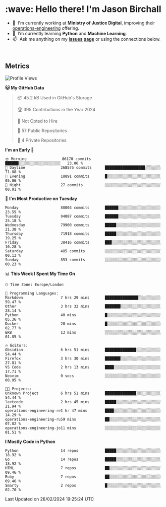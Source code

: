 <h1 align="left" id="jason-title">:wave: Hello there! I'm Jason Birchall</h1>

- :office: &nbsp;I'm currently working at **Ministry of Justice Digital**, improving their [operations-engineering](https://github.com/ministryofjustice/operations-engineering) offering.
- :seedling: &nbsp;I’m currently learning **Python** and **Machine Learning**.
- :mailbox: &nbsp;Ask me anything on my **[issues page]** or using the connections below.


<br>


<h2>Metrics</h2>

<!--START_SECTION:waka-->
![Profile Views](http://img.shields.io/badge/Profile%20Views-0-blue)

**🐱 My GitHub Data** 

> 📦 45.2 kB Used in GitHub's Storage 
 > 
> 🏆 395 Contributions in the Year 2024
 > 
> 🚫 Not Opted to Hire
 > 
> 📜 57 Public Repositories 
 > 
> 🔑 4 Private Repositories 
 > 
**I'm an Early 🐤** 

```text
🌞 Morning                86170 commits       ██████░░░░░░░░░░░░░░░░░░░   23.06 % 
🌆 Daytime                268575 commits      ██████████████████░░░░░░░   71.88 % 
🌃 Evening                18891 commits       █░░░░░░░░░░░░░░░░░░░░░░░░   05.06 % 
🌙 Night                  27 commits          ░░░░░░░░░░░░░░░░░░░░░░░░░   00.01 % 
```
📅 **I'm Most Productive on Tuesday** 

```text
Monday                   88004 commits       ██████░░░░░░░░░░░░░░░░░░░   23.55 % 
Tuesday                  94087 commits       ██████░░░░░░░░░░░░░░░░░░░   25.18 % 
Wednesday                79900 commits       █████░░░░░░░░░░░░░░░░░░░░   21.38 % 
Thursday                 71918 commits       █████░░░░░░░░░░░░░░░░░░░░   19.25 % 
Friday                   38416 commits       ███░░░░░░░░░░░░░░░░░░░░░░   10.28 % 
Saturday                 485 commits         ░░░░░░░░░░░░░░░░░░░░░░░░░   00.13 % 
Sunday                   853 commits         ░░░░░░░░░░░░░░░░░░░░░░░░░   00.23 % 
```


📊 **This Week I Spent My Time On** 

```text
🕑︎ Time Zone: Europe/London

💬 Programming Languages: 
Markdown                 7 hrs 29 mins       ███████████████░░░░░░░░░░   59.47 % 
Other                    3 hrs 32 mins       ███████░░░░░░░░░░░░░░░░░░   28.14 % 
Python                   40 mins             █░░░░░░░░░░░░░░░░░░░░░░░░   05.36 % 
Docker                   20 mins             █░░░░░░░░░░░░░░░░░░░░░░░░   02.77 % 
ERB                      13 mins             ░░░░░░░░░░░░░░░░░░░░░░░░░   01.85 % 

🔥 Editors: 
Obsidian                 6 hrs 51 mins       ██████████████░░░░░░░░░░░   54.44 % 
Firefox                  3 hrs 30 mins       ███████░░░░░░░░░░░░░░░░░░   27.81 % 
VS Code                  2 hrs 13 mins       ████░░░░░░░░░░░░░░░░░░░░░   17.71 % 
Neovim                   0 secs              ░░░░░░░░░░░░░░░░░░░░░░░░░   00.05 % 

🐱‍💻 Projects: 
Unknown Project          6 hrs 51 mins       ██████████████░░░░░░░░░░░   54.44 % 
leetcode                 2 hrs 45 mins       █████░░░░░░░░░░░░░░░░░░░░   21.94 % 
operations-engineering-re1 hr 47 mins        ████░░░░░░░░░░░░░░░░░░░░░   14.29 % 
operations-engineering-ru59 mins             ██░░░░░░░░░░░░░░░░░░░░░░░   07.82 % 
operations-engineering-jo11 mins             ░░░░░░░░░░░░░░░░░░░░░░░░░   01.51 % 
```

**I Mostly Code in Python** 

```text
Python                   14 repos            █████░░░░░░░░░░░░░░░░░░░░   18.92 % 
Go                       14 repos            █████░░░░░░░░░░░░░░░░░░░░   18.92 % 
HTML                     7 repos             ██░░░░░░░░░░░░░░░░░░░░░░░   09.46 % 
Ruby                     7 repos             ██░░░░░░░░░░░░░░░░░░░░░░░   09.46 % 
Smarty                   2 repos             █░░░░░░░░░░░░░░░░░░░░░░░░   02.70 % 
```




 Last Updated on 28/02/2024 19:25:24 UTC
<!--END_SECTION:waka-->

<!-- links -->

[issues page]: https://github.com/jasonBirchall/jasonBirchall/issues "jasonBirchall/issues"
